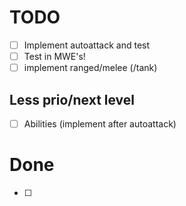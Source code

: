# TODO
    
* [ ] Implement autoattack and test
* [ ] Test in MWE's!
* [ ] implement ranged/melee (/tank)

## Less prio/next level

* [ ] Abilities (implement after autoattack) 

# Done

* [ ]